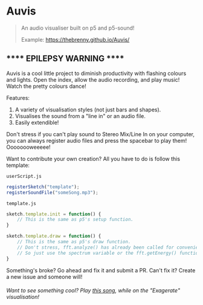 # Auvis
> An audio visualiser built on p5 and p5-sound!
> 
> Example: https://thebrenny.github.io/Auvis/

## **** **EPILEPSY WARNING** ****

Auvis is a cool little project to diminish productivity with flashing colours and lights. Open the index, allow the audio recording, and play music! Watch the pretty colours dance! 

Features:
1. A variety of visualisation styles (not just bars and shapes).
2. Visualises the sound from a "line in" or an audio file.
3. Easily extendible!

Don't stress if you can't play sound to Stereo Mix/Line In on your computer, you can always register audio files and press the spacebar to play them! Oooooooweeeee!

Want to contribute your own creation? All you have to do is follow this template:

`userScript.js`
```javascript
registerSketch("template");
registerSoundFile("someSong.mp3");
```

`template.js`
```javascript
sketch.template.init = function() {
    // This is the same as p5's setup function.
}

sketch.template.draw = function() {
    // This is the same as p5's draw function.
    // Don't stress, fft.analyze() has already been called for convenience.
    // So just use the spectrum variable or the fft.getEnergy() function!
}
```

Something's broke? Go ahead and fix it and submit a PR. Can't fix it? Create a new issue and someone will!

###### Want to see something cool? Play [this song](https://soundcloud.com/your_secret/saski-faking-bright), while on the "Exagerate" visualisation!
